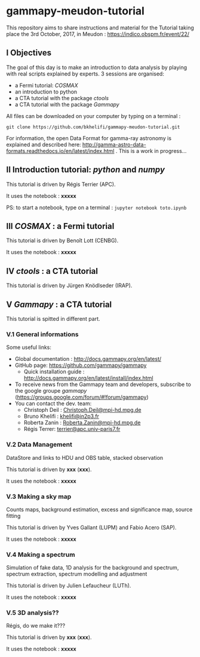 # gammapy-meudon-tutorial
This repository aims to share instructions and material for the Tutorial taking place the 3rd October, 2017, in Meudon : https://indico.obspm.fr/event/22/

## I Objectives

The goal of this day is to make an introduction to data analysis by playing with real scripts explained by experts. 3 sessions are organised:
* a Fermi tutorial: *COSMAX*
* an introduction to python
* a CTA tutorial with the package *ctools*
* a CTA tutorial with the package *Gammapy*

All files can be downloaded on your computer by typing on a terminal :

`git clone https://github.com/bkhelifi/gammapy-meudon-tutorial.git`

For information, the open Data Format for gamma-ray astronomy is explained and described here:
http://gamma-astro-data-formats.readthedocs.io/en/latest/index.html .
This is a work in progress...

## II Introduction tutorial: *python* and *numpy*
This tutorial is driven by Régis Terrier (APC).

It uses the notebook : **xxxxx**

PS: to start a notebook, type on a terminal : `jupyter notebook toto.ipynb`

## III *COSMAX* : a Fermi tutorial 
This tutorial is driven by Benoît Lott (CENBG).

It uses the notebook : **xxxxx**

## IV *ctools* : a CTA tutorial
This tutorial is driven by Jürgen Knödlseder (IRAP).

## V *Gammapy* : a CTA tutorial
This tutorial is spitted in different part.

### V.1 General informations
Some useful links:
* Global documentation : http://docs.gammapy.org/en/latest/
* GitHub page: https://github.com/gammapy/gammapy 
    * Quick installation guide : http://docs.gammapy.org/en/latest/install/index.html 
* To receive news from the Gammapy team and developers, subscribe to the google groupe *gammapy* (https://groups.google.com/forum/#!forum/gammapy)
* You can contact the dev. team:
    * Christoph Deil : Christoph.Deil@mpi-hd.mpg.de
    * Bruno Khelifi : khelifi@in2p3.fr
    * Roberta Zanin : Roberta.Zanin@mpi-hd.mpg.de
    * Régis Terrer: terrier@apc.univ-paris7.fr

### V.2 Data Management
DataStore and links to HDU and OBS table, stacked observation

This tutorial is driven by **xxx** (**xxx**).

It uses the notebook : **xxxxx**

### V.3 Making a sky map
Counts maps, background estimation, excess and significance map, source fitting

This tutorial is driven by Yves Gallant (LUPM) and Fabio Acero (SAP).

It uses the notebook : **xxxxx**

### V.4 Making a spectrum
Simulation of fake data, 1D analysis for the background and spectrum, spectrum extraction, spectrum modelling and adjustment
 
This tutorial is driven by Julien Lefaucheur (LUTh).

It uses the notebook : **xxxxx**

### V.5 3D analysis??
Régis, do we make it???

This tutorial is driven by **xxx** (**xxx**).

It uses the notebook : **xxxxx**

